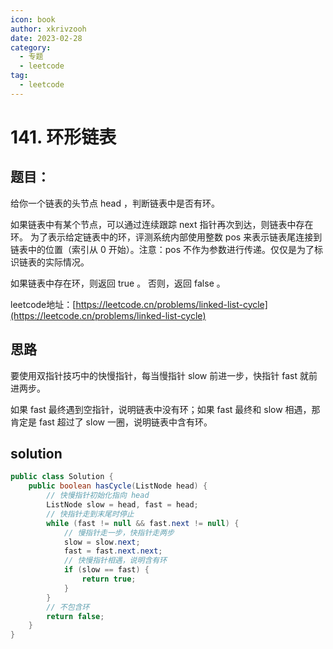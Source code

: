 ```yaml
---
icon: book
author: xkrivzooh
date: 2023-02-28
category:
  - 专题
  - leetcode
tag:
  - leetcode
---
```


# 141. 环形链表

## 题目：

给你一个链表的头节点 head ，判断链表中是否有环。

如果链表中有某个节点，可以通过连续跟踪 next 指针再次到达，则链表中存在环。 为了表示给定链表中的环，评测系统内部使用整数 pos 来表示链表尾连接到链表中的位置（索引从 0 开始）。注意：pos 不作为参数进行传递。仅仅是为了标识链表的实际情况。

如果链表中存在环，则返回 true 。 否则，返回 false 。

leetcode地址：[https://leetcode.cn/problems/linked-list-cycle](https://leetcode.cn/problems/linked-list-cycle)

## 思路

要使用双指针技巧中的快慢指针，每当慢指针 slow 前进一步，快指针 fast 就前进两步。

如果 fast 最终遇到空指针，说明链表中没有环；如果 fast 最终和 slow 相遇，那肯定是 fast 超过了 slow 一圈，说明链表中含有环。

## solution

```java
public class Solution {
    public boolean hasCycle(ListNode head) {
        // 快慢指针初始化指向 head
        ListNode slow = head, fast = head;
        // 快指针走到末尾时停止
        while (fast != null && fast.next != null) {
            // 慢指针走一步，快指针走两步
            slow = slow.next;
            fast = fast.next.next;
            // 快慢指针相遇，说明含有环
            if (slow == fast) {
                return true;
            }
        }
        // 不包含环
        return false;
    }
}
```